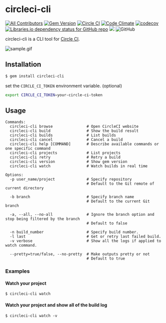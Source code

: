 
# circleci-cli
[![All Contributors](https://img.shields.io/badge/all_contributors-3-orange.svg?style=flat-square)](#contributors-)
[![Gem Version](https://badge.fury.io/rb/circleci-cli.svg)](https://badge.fury.io/rb/circleci-cli)
[![Circle CI](https://circleci.com/gh/unhappychoice/circleci-cli.svg?style=shield)](https://circleci.com/gh/unhappychoice/circleci-cli)
[![Code Climate](https://codeclimate.com/github/unhappychoice/circleci-cli/badges/gpa.svg)](https://codeclimate.com/github/unhappychoice/circleci-cli)
[![codecov](https://codecov.io/gh/unhappychoice/circleci-cli/branch/master/graph/badge.svg)](https://codecov.io/gh/unhappychoice/circleci-cli)
[![Libraries.io dependency status for GitHub repo](https://img.shields.io/librariesio/github/unhappychoice/circleci-cli.svg)](https://libraries.io/github/unhappychoice/circleci-cli)
![](http://ruby-gem-downloads-badge.herokuapp.com/circleci-cli?type=total)
![GitHub](https://img.shields.io/github/license/unhappychoice/circleci-cli.svg)

circleci-cli is a CLI tool for [Circle CI](https://circleci.com).

![sample.gif](https://github.com/unhappychoice/circler/raw/master/movie/rec.gif)

## Installation

```sh
$ gem install circleci-cli
```

set the `CIRCLE_CI_TOKEN` environment variable. (optional)

```sh
export CIRCLE_CI_TOKEN=your-circle-ci-token
```

## Usage
```
Commands:
  circleci-cli browse               # Open CircleCI website
  circleci-cli build                # Show the build result
  circleci-cli builds               # List builds
  circleci-cli cancel               # Cancel a build
  circleci-cli help [COMMAND]       # Describe available commands or one specific command
  circleci-cli projects             # List projects
  circleci-cli retry                # Retry a build
  circleci-cli version              # Show gem version
  circleci-cli watch                # Watch builds in real time

Options:
  -p user_name/project              # Specify repository
                                    # Default to the Git remote of current directory

  -b branch                         # Specify branch name
                                    # Default to the current Git branch

  -a, --all, --no-all               # Ignore the branch option and stop being filtered by the branch
                                    # Default to false

  -n build_number                   # Specify build number.
  -l last                           # Get or retry last failed build.
  -v verbose                        # Show all the logs if applied to watch command.

  --pretty=true/false, --no-pretty  # Make outputs pretty or not
                                    # Default to true
```

### Examples

#### Watch your project
```
$ circleci-cli watch
```

#### Watch your project and show all of the build log
```
$ circleci-cli watch -v